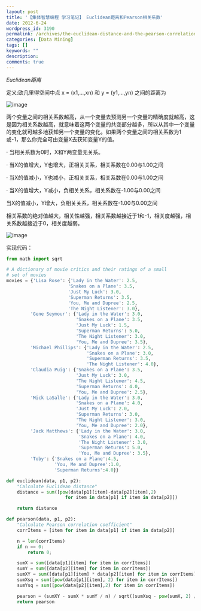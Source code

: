 ```yaml
---
layout: post
title: '【集体智慧编程 学习笔记】 Euclidean距离和Pearson相关系数'
date: 2012-6-24
wordpress_id: 3190
permalink: /archives/the-euclidean-distance-and-the-pearson-correlation-coefficient.html
categories: [Data Mining]
tags: []
keywords: ""
description: 
comments: true
---
```

*Euclidean距离*

定义:欧几里得空间中点 x = (x1,...,xn) 和 y = (y1,...,yn) 之间的距离为

![image](/images/uploads/2012/06/clip_image001_thumb2-300x33.png)

两个变量之间的相关系数越高，从一个变量去预测另一个变量的精确度就越高，这是因为相关系数越高，就意味着这两个变量的共变部分越多，所以从其中一个变量的变化就可越多地获知另一个变量的变化。如果两个变量之间的相关系数为1或-1，那么你完全可由变量X去获知变量Y的值。

· 当相关系数为0时，X和Y两变量无关系。

· 当X的值增大，Y也增大，正相关关系，相关系数在0.00与1.00之间

· 当X的值减小，Y也减小，正相关关系，相关系数在0.00与1.00之间

· 当X的值增大，Y减小，负相关关系，相关系数在-1.00与0.00之间

当X的值减小，Y增大，负相关关系，相关系数在-1.00与0.00之间

相关系数的绝对值越大，相关性越强，相关系数越接近于1和-1，相关度越强，相关系数越接近于0，相关度越弱。

![image](/images/uploads/2012/06/96202_2375725_1.gif)

实现代码：

``` python
from math import sqrt

# A dictionary of movie critics and their ratings of a small
# set of movies
movies = {'Lisa Rose': {'Lady in the Water': 2.5, 
                       'Snakes on a Plane': 3.5,
                       'Just My Luck': 3.0, 
                       'Superman Returns': 3.5, 
                       'You, Me and Dupree': 2.5, 
                       'The Night Listener': 3.0},
         'Gene Seymour': {'Lady in the Water': 3.0, 
                          'Snakes on a Plane': 3.5, 
                          'Just My Luck': 1.5, 
                          'Superman Returns': 5.0, 
                          'The Night Listener': 3.0, 
                          'You, Me and Dupree': 3.5}, 
         'Michael Phillips': {'Lady in the Water': 2.5, 
                              'Snakes on a Plane': 3.0,
                              'Superman Returns': 3.5, 
                              'The Night Listener': 4.0},
         'Claudia Puig': {'Snakes on a Plane': 3.5, 
                          'Just My Luck': 3.0,
                          'The Night Listener': 4.5,
                          'Superman Returns': 4.0, 
                          'You, Me and Dupree': 2.5},
         'Mick LaSalle': {'Lady in the Water': 3.0, 
                          'Snakes on a Plane': 4.0, 
                          'Just My Luck': 2.0, 
                          'Superman Returns': 3.0, 
                          'The Night Listener': 3.0,
                          'You, Me and Dupree': 2.0}, 
         'Jack Matthews': {'Lady in the Water': 3.0, 
                           'Snakes on a Plane': 4.0,
                           'The Night Listener': 3.0, 
                           'Superman Returns': 5.0, 
                           'You, Me and Dupree': 3.5},
         'Toby': {'Snakes on a Plane':4.5,
                  'You, Me and Dupree':1.0,
                  'Superman Returns':4.0}}

def euclidean(data, p1, p2):
    "Calculate Euclidean distance"
    distance = sum([pow(data[p1][item]-data[p2][item],2) 
                      for item in data[p1] if item in data[p2]])

    return distance

def pearson(data, p1, p2):
    "Calculate Pearson correlation coefficient"    
    corrItems = [item for item in data[p1] if item in data[p2]]

    n = len(corrItems)
    if n == 0: 
        return 0;

    sumX = sum([data[p1][item] for item in corrItems])
    sumY = sum([data[p2][item] for item in corrItems])
    sumXY = sum([data[p1][item] * data[p2][item] for item in corrItems])
    sumXsq = sum([pow(data[p1][item], 2) for item in corrItems])
    sumYsq = sum([pow(data[p2][item],2) for item in corrItems])         

    pearson = (sumXY - sumX * sumY / n) / sqrt((sumXsq - pow(sumX, 2) / n) * (sumYsq - pow(sumY, 2) / n))
    return pearson
```

